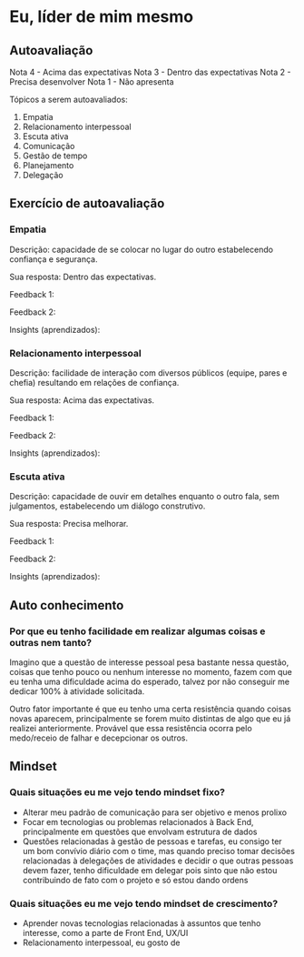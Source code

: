 # Eu, líder de mim mesmo

## Autoavaliação

Nota 4 - Acima das expectativas
Nota 3 - Dentro das expectativas
Nota 2 - Precisa desenvolver
Nota 1 - Não apresenta

Tópicos a serem autoavaliados:

1. Empatia
2. Relacionamento interpessoal
3. Escuta ativa
4. Comunicação
5. Gestão de tempo
6. Planejamento
7. Delegação

## Exercício de autoavaliação

### Empatia

Descrição: capacidade de se colocar no lugar do outro estabelecendo confiança e segurança.

Sua resposta: Dentro das expectativas. 

Feedback 1:

Feedback 2:

Insights (aprendizados):

### Relacionamento interpessoal

Descrição: facilidade de interação com diversos públicos (equipe, pares e chefia) resultando em relações de confiança.

Sua resposta: Acima das expectativas.

Feedback 1:

Feedback 2:

Insights (aprendizados):

### Escuta ativa

Descrição: capacidade de ouvir em detalhes enquanto o outro fala, sem julgamentos, estabelecendo um diálogo construtivo.

Sua resposta: Precisa melhorar. 

Feedback 1:

Feedback 2:

Insights (aprendizados):

## Auto conhecimento

### Por que eu tenho facilidade em realizar algumas coisas e outras nem tanto?

Imagino que a questão de interesse pessoal pesa bastante nessa questão, coisas que tenho pouco ou nenhum interesse no momento, fazem com que eu tenha uma dificuldade acima do esperado, talvez por não conseguir me dedicar 100% à atividade solicitada. 

Outro fator importante é que eu tenho uma certa resistência quando coisas novas aparecem, principalmente se forem muito distintas de algo que eu já realizei anteriormente. Provável que essa resistência ocorra pelo medo/receio de falhar e decepcionar os outros.

## Mindset

### Quais situações eu me vejo tendo mindset fixo?

- Alterar meu padrão de comunicação para ser objetivo e menos prolixo
- Focar em tecnologias ou problemas relacionados à Back End, principalmente em questões que envolvam estrutura de dados
- Questões relacionadas à gestão de pessoas e tarefas, eu consigo ter um bom convívio diário com o time, mas quando preciso tomar decisões relacionadas à delegações de atividades e decidir o que outras pessoas devem fazer, tenho dificuldade em delegar pois sinto que não estou contribuindo de fato com o projeto e só estou dando ordens

### Quais situações eu me vejo tendo mindset de crescimento?

- Aprender novas tecnologias relacionadas à assuntos que tenho interesse, como a parte de Front End, UX/UI
- Relacionamento interpessoal, eu gosto de 
<!--stackedit_data:
eyJoaXN0b3J5IjpbMTg1NzQ5MDA0LC00Nzk2NjI3NzUsMTcxND
U3NTAzMiwyMDAwMDEwNjcxLC01NTM1OTk1NjBdfQ==
-->